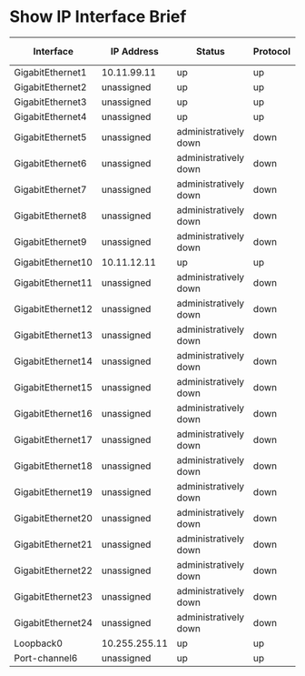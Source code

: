 
# Show IP Interface Brief
| Interface | IP Address | Status | Protocol | Method | Interface is OK |
| --------- | ---------- | ------ | -------- | ------ | --------------- |
| GigabitEthernet1 | 10.11.99.11 | up | up | TFTP | YES |
| GigabitEthernet2 | unassigned | up | up | unset | YES |
| GigabitEthernet3 | unassigned | up | up | unset | YES |
| GigabitEthernet4 | unassigned | up | up | unset | YES |
| GigabitEthernet5 | unassigned | administratively down | down | unset | YES |
| GigabitEthernet6 | unassigned | administratively down | down | unset | YES |
| GigabitEthernet7 | unassigned | administratively down | down | unset | YES |
| GigabitEthernet8 | unassigned | administratively down | down | unset | YES |
| GigabitEthernet9 | unassigned | administratively down | down | unset | YES |
| GigabitEthernet10 | 10.11.12.11 | up | up | TFTP | YES |
| GigabitEthernet11 | unassigned | administratively down | down | unset | YES |
| GigabitEthernet12 | unassigned | administratively down | down | unset | YES |
| GigabitEthernet13 | unassigned | administratively down | down | unset | YES |
| GigabitEthernet14 | unassigned | administratively down | down | unset | YES |
| GigabitEthernet15 | unassigned | administratively down | down | unset | YES |
| GigabitEthernet16 | unassigned | administratively down | down | unset | YES |
| GigabitEthernet17 | unassigned | administratively down | down | unset | YES |
| GigabitEthernet18 | unassigned | administratively down | down | unset | YES |
| GigabitEthernet19 | unassigned | administratively down | down | unset | YES |
| GigabitEthernet20 | unassigned | administratively down | down | unset | YES |
| GigabitEthernet21 | unassigned | administratively down | down | unset | YES |
| GigabitEthernet22 | unassigned | administratively down | down | unset | YES |
| GigabitEthernet23 | unassigned | administratively down | down | unset | YES |
| GigabitEthernet24 | unassigned | administratively down | down | unset | YES |
| Loopback0 | 10.255.255.11 | up | up | TFTP | YES |
| Port-channel6 | unassigned | up | up | unset | YES |